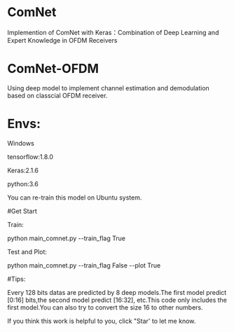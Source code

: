 # ComNet
Implemention of ComNet with Keras：Combination of Deep Learning and Expert Knowledge in OFDM Receivers


# ComNet-OFDM
Using deep model to implement channel estimation and demodulation based on classcial OFDM receiver. 


# Envs:
Windows


tensorflow:1.8.0


Keras:2.1.6


python:3.6


You can re-train this model on Ubuntu system.


#Get Start


Train:


python main_comnet.py --train_flag True 


Test and Plot:


python main_comnet.py --train_flag False --plot True


#Tips:


Every 128 bits datas are predicted by 8 deep models.The first model predict [0:16] bits,the second model predict [16:32], etc.This code only includes the first model.You can also try to convert the size 16 to other numbers.


If you think this work is helpful to you, click "Star' to let me know.




